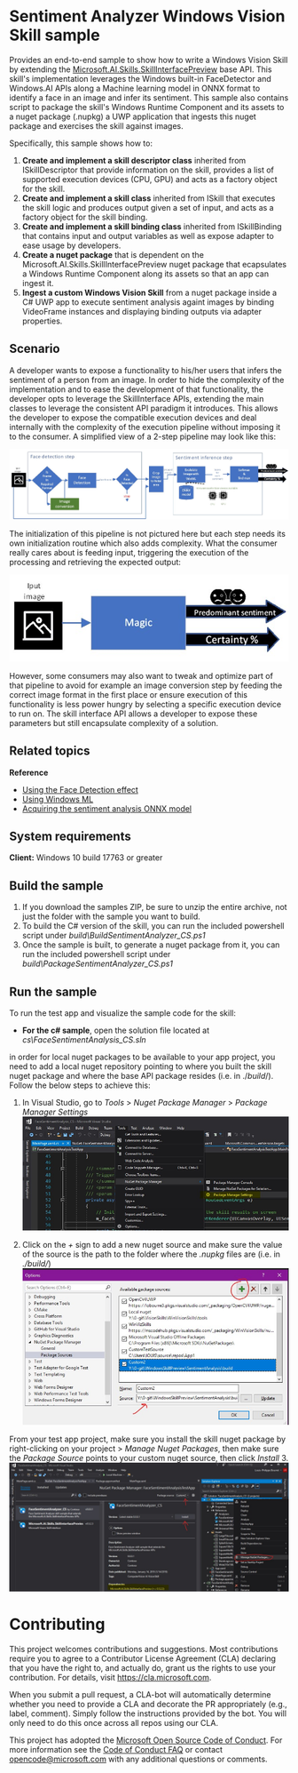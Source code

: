 ﻿# Sentiment Analyzer Windows Vision Skill sample

Provides an end-to-end sample to show how to write a Windows Vision Skill by extending the [Microsoft.AI.Skills.SkillInterfacePreview](./doc/Microsoft.AI.Skills.SkillInterfacePreview.md) base API.
This skill's implementation leverages the Windows built-in FaceDetector and Windows.AI APIs along a Machine learning model in ONNX format to identify a face in an image and infer its sentiment.
This sample also contains script to package the skill's Windows Runtime Component and its assets to a nuget package (.nupkg) a UWP application that ingests this nuget package and exercises the skill against images.

Specifically, this sample shows how to:

1. **Create and implement a skill descriptor class** inherited from ISkillDescriptor that provide information on the skill, provides a list of supported execution devices (CPU, GPU) and acts as a factory object for the skill.
2. **Create and implement a skill class** inherited from ISkill that executes the skill logic and produces output given a set of input, and acts as a factory object for the skill binding.
3. **Create and implement a skill binding class** inherited from ISkillBinding that contains input and output variables as well as expose adapter to ease usage by developers.
4. **Create a nuget package** that is dependent on the Microsoft.AI.Skills.SkillInterfacePreview nuget package that ecapsulates a Windows Runtime Component along its assets so that an app can ingest it.
5. **Ingest a custom Windows Vision Skill** from a nuget package inside a C# UWP app to execute sentiment analysis againt images by binding VideoFrame instances and displaying binding outputs via adapter properties.

## Scenario
A developer wants to expose a functionality to his/her users that infers the sentiment of a person from an image. In order to hide the complexity of the implementation and to ease the development of that functionality, the developer opts to leverage the SkillInterface APIs, extending the main classes to leverage the consistent API paradigm it introduces. This allows the developer to expose the compatible execution devices and deal internally with the complexity of the execution pipeline without imposing it to the consumer. A simplified view of a 2-step pipeline may look like this: 
 
 ![SkillLogic1](./doc/SkillLogic1.jpg)

The initialization of this pipeline is not pictured here but each step needs its own initialization routine which also adds complexity. What the consumer really cares about is feeding input, triggering the execution of the processing and retrieving the expected output: 
 
 ![SkillLogic2](./doc/SkillLogic2.jpg)

However, some consumers may also want to tweak and optimize part of that pipeline to avoid for example an image conversion step by feeding the correct image format in the first place or ensure execution of this functionality is less power hungry by selecting a specific execution device to run on. The skill interface API allows a developer to expose these parameters but still encapsulate complexity of a solution. 

## Related topics
**Reference**
- [Using the Face Detection effect](https://docs.microsoft.com/en-us/uwp/api/Windows.Media.FaceAnalysis.FaceDetector)
- [Using Windows ML](https://docs.microsoft.com/en-us/windows/ai/)
- [Acquiring the sentiment analysis ONNX model](https://github.com/onnx/models/tree/master/emotion_ferplus)

## System requirements

**Client:** Windows 10 build 17763 or greater

## Build the sample

1. If you download the samples ZIP, be sure to unzip the entire archive, not just the folder with the sample you want to build.
2. To build the C# version of the skill, you can run the included powershell script under *build\BuildSentimentAnalyzer_CS.ps1*
3. Once the sample is built, to generate a nuget package from it, you can run the included powershell script under *build\PackageSentimentAnalyzer_CS.ps1*

## Run the sample

To run the test app and visualize the sample code for the skill:
- **For the c# sample**, open the solution file located at *cs\FaceSentimentAnalysis_CS.sln*

in order for local nuget packages to be available to your app project, you need to add a local nuget repository pointing to where you built the skill nuget package and where the base API package resides (i.e. in ./*build*/). Follow the below steps to achieve this:
1. In Visual Studio, go to *Tools* \> *Nuget Package Manager* \> *Package Manager Settings*
![LocalNugetHowTo1](./doc/localNugetHowTo1.jpg)

2. Click on the *+* sign to add a new nuget source and make sure the value of the source is the path to the folder where the *.nupkg* files are (i.e. in *./build/*)
![LocalNugetHowTo2](./doc/localNugetHowTo2.jpg)

From your test app project, make sure you install the skill nuget package by right-clicking on your project \> *Manage Nuget Packages*, then make sure the *Package Source* points to your custom nuget source, then click *Install*
3. ![LocalNugetHowTo3](./doc/localNugetHowTo3.jpg)


# Contributing

This project welcomes contributions and suggestions.  Most contributions require you to agree to a
Contributor License Agreement (CLA) declaring that you have the right to, and actually do, grant us
the rights to use your contribution. For details, visit https://cla.microsoft.com.

When you submit a pull request, a CLA-bot will automatically determine whether you need to provide
a CLA and decorate the PR appropriately (e.g., label, comment). Simply follow the instructions
provided by the bot. You will only need to do this once across all repos using our CLA.

This project has adopted the [Microsoft Open Source Code of Conduct](https://opensource.microsoft.com/codeofconduct/).
For more information see the [Code of Conduct FAQ](https://opensource.microsoft.com/codeofconduct/faq/) or
contact [opencode@microsoft.com](mailto:opencode@microsoft.com) with any additional questions or comments.
